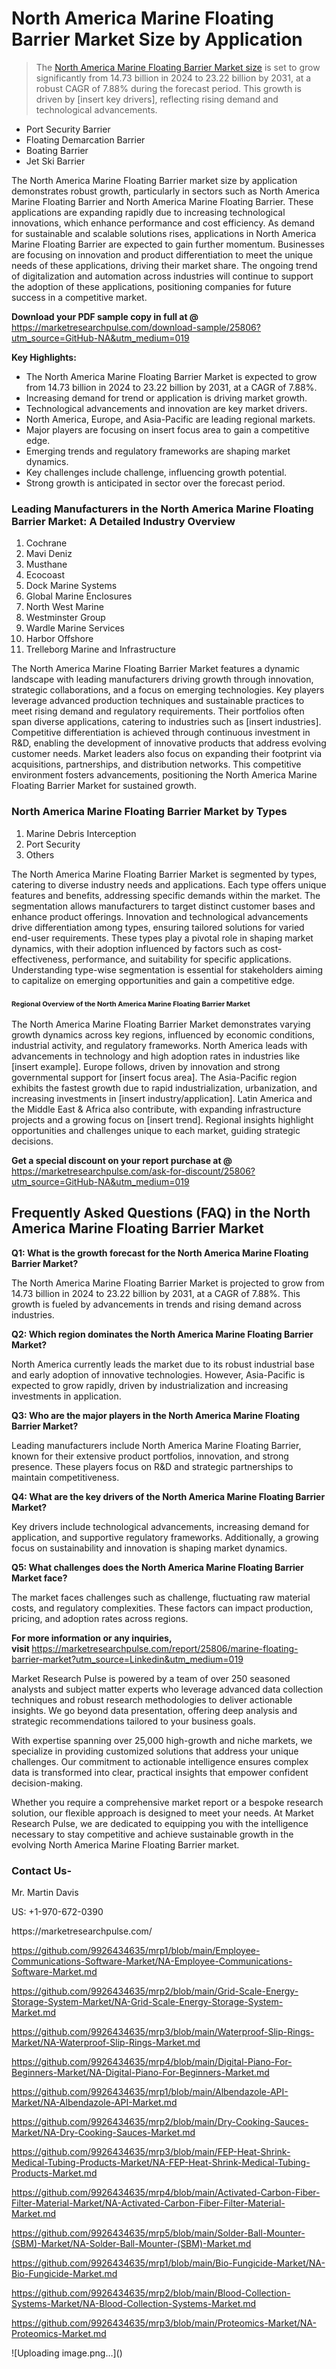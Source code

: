 <h1>North America Marine Floating Barrier Market&nbsp;Size by Application</h1><blockquote><p>The <a href="https://marketresearchpulse.com/download-sample/25806?utm_source=GitHub-NA&amp;utm_medium=019">North America Marine Floating Barrier Market size</a> is set to grow significantly from 14.73 billion in 2024 to 23.22 billion by 2031, at a robust CAGR of 7.88% during the forecast period. This growth is driven by [insert key drivers], reflecting rising demand and technological advancements.</p></blockquote><ul><li>Port Security Barrier<li> Floating Demarcation Barrier<li> Boating Barrier<li> Jet Ski Barrier</li></ul><p>The North America Marine Floating Barrier market size by application demonstrates robust growth, particularly in sectors such as North America Marine Floating Barrier and North America Marine Floating Barrier. These applications are expanding rapidly due to increasing technological innovations, which enhance performance and cost efficiency. As demand for sustainable and scalable solutions rises, applications in North America Marine Floating Barrier are expected to gain further momentum. Businesses are focusing on innovation and product differentiation to meet the unique needs of these applications, driving their market share. The ongoing trend of digitalization and automation across industries will continue to support the adoption of these applications, positioning companies for future success in a competitive market.</p><p><strong>Download your PDF sample copy in full at @ </strong><a href="https://marketresearchpulse.com/download-sample/25806?utm_source=GitHub-NA&amp;utm_medium=019">https://marketresearchpulse.com/download-sample/25806?utm_source=GitHub-NA&amp;utm_medium=019</a></p><p><strong>Key Highlights: </strong></p><ul><li>The North America Marine Floating Barrier Market is expected to grow from 14.73 billion in 2024 to 23.22 billion by 2031, at a CAGR of 7.88%.</li><li>Increasing demand for trend or application is driving market growth.</li><li>Technological advancements and innovation are key market drivers.</li><li>North America, Europe, and Asia-Pacific are leading regional markets.</li><li>Major players are focusing on insert focus area to gain a competitive edge.</li><li>Emerging trends and regulatory frameworks are shaping market dynamics.</li><li>Key challenges include challenge, influencing growth potential.</li><li>Strong growth is anticipated in sector over the forecast period.</li></ul><h3>Leading Manufacturers in the North America Marine Floating Barrier Market: A Detailed Industry Overview</h3><ol><li>Cochrane</li><li>Mavi Deniz</li><li>Musthane</li><li>Ecocoast</li><li>Dock Marine Systems</li><li>Global Marine Enclosures</li><li>North West Marine</li><li>Westminster Group</li><li>Wardle Marine Services</li><li>Harbor Offshore</li><li>Trelleborg Marine and Infrastructure</li></ol><div class="flex max-w-full flex-col flex-grow"><div class="min-h-8 text-message flex w-full flex-col items-end gap-2 whitespace-normal break-words [.text-message+&amp;]:mt-5" dir="auto" data-message-author-role="assistant" data-message-id="fd8432e4-4910-450d-b182-61b7bfb0a01f" data-message-model-slug="gpt-4o"><div class="flex w-full flex-col gap-1 empty:hidden first:pt-[3px]"><div class="markdown prose w-full break-words dark:prose-invert light"><p>The North America Marine Floating Barrier Market features a dynamic landscape with leading manufacturers driving growth through innovation, strategic collaborations, and a focus on emerging technologies. Key players leverage advanced production techniques and sustainable practices to meet rising demand and regulatory requirements. Their portfolios often span diverse applications, catering to industries such as [insert industries]. Competitive differentiation is achieved through continuous investment in R&amp;D, enabling the development of innovative products that address evolving customer needs. Market leaders also focus on expanding their footprint via acquisitions, partnerships, and distribution networks. This competitive environment fosters advancements, positioning the North America Marine Floating Barrier Market for sustained growth.</p></div></div></div></div><h3>North America Marine Floating Barrier Market by Types</h3><ol><li>Marine Debris Interception<li> Port Security<li> Others</li></ol><div class="flex max-w-full flex-col flex-grow"><div class="min-h-8 text-message flex w-full flex-col items-end gap-2 whitespace-normal break-words [.text-message+&amp;]:mt-5" dir="auto" data-message-author-role="assistant" data-message-id="084470be-0bb7-4664-bddf-5156b4f41249" data-message-model-slug="gpt-4o-mini"><div class="flex w-full flex-col gap-1 empty:hidden first:pt-[3px]"><div class="markdown prose w-full break-words dark:prose-invert light"><p>The North America Marine Floating Barrier Market is segmented by types, catering to diverse industry needs and applications. Each type offers unique features and benefits, addressing specific demands within the market. The segmentation allows manufacturers to target distinct customer bases and enhance product offerings. Innovation and technological advancements drive differentiation among types, ensuring tailored solutions for varied end-user requirements. These types play a pivotal role in shaping market dynamics, with their adoption influenced by factors such as cost-effectiveness, performance, and suitability for specific applications. Understanding type-wise segmentation is essential for stakeholders aiming to capitalize on emerging opportunities and gain a competitive edge.</p></div></div></div></div><h3><span style="font-size: 11px;">Regional Overview of the North America Marine Floating Barrier Market</span></h3><div class="flex max-w-full flex-col flex-grow"><div class="min-h-8 text-message flex w-full flex-col items-end gap-2 whitespace-normal break-words [.text-message+&amp;]:mt-5" dir="auto" data-message-author-role="assistant" data-message-id="e9038762-ce64-4e30-91c9-9bd413514231" data-message-model-slug="gpt-4o-mini"><div class="flex w-full flex-col gap-1 empty:hidden first:pt-[3px]"><div class="markdown prose w-full break-words dark:prose-invert light"><p>The North America Marine Floating Barrier Market demonstrates varying growth dynamics across key regions, influenced by economic conditions, industrial activity, and regulatory frameworks. North America leads with advancements in technology and high adoption rates in industries like [insert example]. Europe follows, driven by innovation and strong governmental support for [insert focus area]. The Asia-Pacific region exhibits the fastest growth due to rapid industrialization, urbanization, and increasing investments in [insert industry/application]. Latin America and the Middle East &amp; Africa also contribute, with expanding infrastructure projects and a growing focus on [insert trend]. Regional insights highlight opportunities and challenges unique to each market, guiding strategic decisions.</p></div></div></div></div><p><strong>Get a special discount on your report purchase at @ </strong><a href="https://marketresearchpulse.com/ask-for-discount/25806?utm_source=GitHub-NA&amp;utm_medium=019">https://marketresearchpulse.com/ask-for-discount/25806?utm_source=GitHub-NA&amp;utm_medium=019</a></p><h2>Frequently Asked Questions (FAQ) in the North America Marine Floating Barrier Market</h2><p><strong>Q1: What is the growth forecast for the North America Marine Floating Barrier Market?</strong></p><p>The North America Marine Floating Barrier Market is projected to grow from 14.73 billion in 2024 to 23.22 billion by 2031, at a CAGR of 7.88%. This growth is fueled by advancements in trends and rising demand across industries.</p><p><strong>Q2: Which region dominates the North America Marine Floating Barrier Market?</strong></p><p>North America currently leads the market due to its robust industrial base and early adoption of innovative technologies. However, Asia-Pacific is expected to grow rapidly, driven by industrialization and increasing investments in application.</p><p><strong>Q3: Who are the major players in the North America Marine Floating Barrier Market?</strong></p><p>Leading manufacturers include North America Marine Floating Barrier, known for their extensive product portfolios, innovation, and strong presence. These players focus on R&amp;D and strategic partnerships to maintain competitiveness.</p><p><strong>Q4: What are the key drivers of the North America Marine Floating Barrier Market?</strong></p><p>Key drivers include technological advancements, increasing demand for application, and supportive regulatory frameworks. Additionally, a growing focus on sustainability and innovation is shaping market dynamics.</p><p><strong>Q5: What challenges does the North America Marine Floating Barrier Market face?</strong></p><p>The market faces challenges such as challenge, fluctuating raw material costs, and regulatory complexities. These factors can impact production, pricing, and adoption rates across regions.</p><p><strong>For more information or any inquiries, visit&nbsp;</strong><a href="https://marketresearchpulse.com/report/25806/marine-floating-barrier-market?utm_source=Linkedin&utm_medium=019">https://marketresearchpulse.com/report/25806/marine-floating-barrier-market?utm_source=Linkedin&utm_medium=019</a></p><p>Market Research Pulse is powered by a team of over 250 seasoned analysts and subject matter experts who leverage advanced data collection techniques and robust research methodologies to deliver actionable insights. We go beyond data presentation, offering deep analysis and strategic recommendations tailored to your business goals.</p><p>With expertise spanning over 25,000 high-growth and niche markets, we specialize in providing customized solutions that address your unique challenges. Our commitment to actionable intelligence ensures complex data is transformed into clear, practical insights that empower confident decision-making.</p><p>Whether you require a comprehensive market report or a bespoke research solution, our flexible approach is designed to meet your needs. At Market Research Pulse, we are dedicated to equipping you with the intelligence necessary to stay competitive and achieve sustainable growth in the evolving North America Marine Floating Barrier market.</p><h3><strong>Contact Us-</strong></h3><p>Mr. Martin Davis</p><p>US: +1-970-672-0390</p><p>https://marketresearchpulse.com/</p><p><a href="https://github.com/9926434635/mrp1/blob/main/Employee-Communications-Software-Market/NA-Employee-Communications-Software-Market.md">https://github.com/9926434635/mrp1/blob/main/Employee-Communications-Software-Market/NA-Employee-Communications-Software-Market.md</a></p><p><a href="https://github.com/9926434635/mrp2/blob/main/Grid-Scale-Energy-Storage-System-Market/NA-Grid-Scale-Energy-Storage-System-Market.md">https://github.com/9926434635/mrp2/blob/main/Grid-Scale-Energy-Storage-System-Market/NA-Grid-Scale-Energy-Storage-System-Market.md</a></p><p><a href="https://github.com/9926434635/mrp3/blob/main/Waterproof-Slip-Rings-Market/NA-Waterproof-Slip-Rings-Market.md">https://github.com/9926434635/mrp3/blob/main/Waterproof-Slip-Rings-Market/NA-Waterproof-Slip-Rings-Market.md</a></p><p><a href="https://github.com/9926434635/mrp4/blob/main/Digital-Piano-For-Beginners-Market/NA-Digital-Piano-For-Beginners-Market.md">https://github.com/9926434635/mrp4/blob/main/Digital-Piano-For-Beginners-Market/NA-Digital-Piano-For-Beginners-Market.md</a></p><p><a href="https://github.com/9926434635/mrp1/blob/main/Albendazole-API-Market/NA-Albendazole-API-Market.md">https://github.com/9926434635/mrp1/blob/main/Albendazole-API-Market/NA-Albendazole-API-Market.md</a></p><p><a href="https://github.com/9926434635/mrp2/blob/main/Dry-Cooking-Sauces-Market/NA-Dry-Cooking-Sauces-Market.md">https://github.com/9926434635/mrp2/blob/main/Dry-Cooking-Sauces-Market/NA-Dry-Cooking-Sauces-Market.md</a></p><p><a href="https://github.com/9926434635/mrp3/blob/main/FEP-Heat-Shrink-Medical-Tubing-Products-Market/NA-FEP-Heat-Shrink-Medical-Tubing-Products-Market.md">https://github.com/9926434635/mrp3/blob/main/FEP-Heat-Shrink-Medical-Tubing-Products-Market/NA-FEP-Heat-Shrink-Medical-Tubing-Products-Market.md</a></p><p><a href="https://github.com/9926434635/mrp4/blob/main/Activated-Carbon-Fiber-Filter-Material-Market/NA-Activated-Carbon-Fiber-Filter-Material-Market.md">https://github.com/9926434635/mrp4/blob/main/Activated-Carbon-Fiber-Filter-Material-Market/NA-Activated-Carbon-Fiber-Filter-Material-Market.md</a></p><p><a href="https://github.com/9926434635/mrp5/blob/main/Solder-Ball-Mounter-(SBM)-Market/NA-Solder-Ball-Mounter-(SBM)-Market.md">https://github.com/9926434635/mrp5/blob/main/Solder-Ball-Mounter-(SBM)-Market/NA-Solder-Ball-Mounter-(SBM)-Market.md</a></p><p><a href="https://github.com/9926434635/mrp1/blob/main/Bio-Fungicide-Market/NA-Bio-Fungicide-Market.md">https://github.com/9926434635/mrp1/blob/main/Bio-Fungicide-Market/NA-Bio-Fungicide-Market.md</a></p><p><a href="https://github.com/9926434635/mrp2/blob/main/Blood-Collection-Systems-Market/NA-Blood-Collection-Systems-Market.md">https://github.com/9926434635/mrp2/blob/main/Blood-Collection-Systems-Market/NA-Blood-Collection-Systems-Market.md</a></p><p><a href="https://github.com/9926434635/mrp3/blob/main/Proteomics-Market/NA-Proteomics-Market.md">https://github.com/9926434635/mrp3/blob/main/Proteomics-Market/NA-Proteomics-Market.md</a></p>
![Uploading image.png…]()
